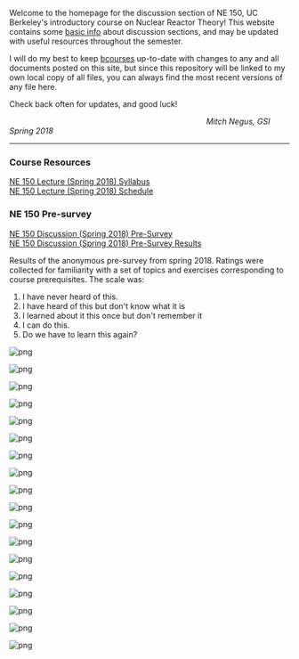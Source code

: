 Welcome to the homepage for the discussion section of NE 150, UC Berkeley's introductory course on Nuclear Reactor Theory!
This website contains some [basic info](NE150-Disc_2018_Syllabus.md) about discussion sections, and may be updated with useful resources throughout the semester.

I will do my best to keep [bcourses](https://bcourses.berkeley.edu/courses/1468265/files/folder/Discussion%20Section) up-to-date with changes to any and all documents posted on this site, but since this repository will be linked to my own local copy of all files, you can always find the most recent versions of any file here.

Check back often for updates, and good luck! 

&emsp;&emsp;&emsp;&emsp;&emsp;&emsp;&emsp;&emsp;&emsp;&emsp;&emsp;&emsp;&emsp;&emsp;&emsp;&emsp;&emsp;&emsp;&emsp;&emsp;&emsp;&emsp;&emsp;&emsp;&emsp;  _Mitch Negus, GSI Spring 2018_

---

### Course Resources
[NE 150 Lecture (Spring 2018) Syllabus](NE150_2018_Syllabus.pdf)  
[NE 150 Lecture (Spring 2018) Schedule](NE150_2018_Schedule.pdf)


### NE 150 Pre-survey

[NE 150 Discussion (Spring 2018) Pre-Survey](https://goo.gl/forms/1gLAzCfnptbH8Cki1)  
[NE 150 Discussion (Spring 2018) Pre-Survey Results](surveys/presurvey_2018.html)

Results of the anonymous pre-survey from spring 2018. Ratings were collected for familiarity with a set of topics and exercises corresponding to course prerequisites. The scale was:

1. I have never heard of this.
2. I have heard of this but don't know what it is
3. I learned about it this once but don't remember it
4. I can do this.
5. Do we have to learn this again?

![png](surveys/presurvey_2018_files/presurvey_2018_1_0.png)


    
    



![png](surveys/presurvey_2018_files/presurvey_2018_1_2.png)


    
    



![png](surveys/presurvey_2018_files/presurvey_2018_1_4.png)


    
    



![png](surveys/presurvey_2018_files/presurvey_2018_1_6.png)


    
    



![png](surveys/presurvey_2018_files/presurvey_2018_1_8.png)


    
    



![png](surveys/presurvey_2018_files/presurvey_2018_1_10.png)


    
    



![png](surveys/presurvey_2018_files/presurvey_2018_1_12.png)


    
    



![png](surveys/presurvey_2018_files/presurvey_2018_1_14.png)


    
    



![png](surveys/presurvey_2018_files/presurvey_2018_1_16.png)


    
    



![png](surveys/presurvey_2018_files/presurvey_2018_1_18.png)


    
    



![png](surveys/presurvey_2018_files/presurvey_2018_1_20.png)


    
    



![png](surveys/presurvey_2018_files/presurvey_2018_1_22.png)


    
    



![png](surveys/presurvey_2018_files/presurvey_2018_1_24.png)


    
    



![png](surveys/presurvey_2018_files/presurvey_2018_1_26.png)


    
    



![png](surveys/presurvey_2018_files/presurvey_2018_1_28.png)


    
    



![png](surveys/presurvey_2018_files/presurvey_2018_1_30.png)


    
    



![png](surveys/presurvey_2018_files/presurvey_2018_1_32.png)


    
    



![png](surveys/presurvey_2018_files/presurvey_2018_1_34.png)



